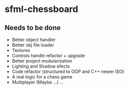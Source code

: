 # sfml-chessboard

## Needs to be done

- Better object handler
- Better obj file loader
- Textures 
- Controls handle refactor + upgrade
- Better project modularization
- Lighting and Shadow efects
- Code refactor (structured to OOP and C++ newer ISO)
- A real logic for a chess game
- Multiplayer (Maybe ...)
...
